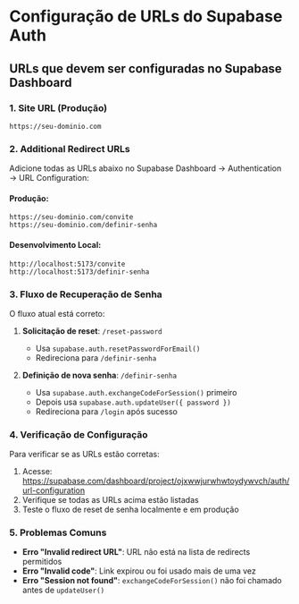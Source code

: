 # Configuração de URLs do Supabase Auth

## URLs que devem ser configuradas no Supabase Dashboard

### 1. Site URL (Produção)
```
https://seu-dominio.com
```

### 2. Additional Redirect URLs
Adicione todas as URLs abaixo no Supabase Dashboard → Authentication → URL Configuration:

#### Produção:
```
https://seu-dominio.com/convite
https://seu-dominio.com/definir-senha
```

#### Desenvolvimento Local:
```
http://localhost:5173/convite
http://localhost:5173/definir-senha
```

### 3. Fluxo de Recuperação de Senha

O fluxo atual está correto:

1. **Solicitação de reset**: `/reset-password`
   - Usa `supabase.auth.resetPasswordForEmail()`
   - Redireciona para `/definir-senha`

2. **Definição de nova senha**: `/definir-senha`
   - Usa `supabase.auth.exchangeCodeForSession()` primeiro
   - Depois usa `supabase.auth.updateUser({ password })`
   - Redireciona para `/login` após sucesso

### 4. Verificação de Configuração

Para verificar se as URLs estão corretas:

1. Acesse: https://supabase.com/dashboard/project/ojxwwjurwhwtoydywvch/auth/url-configuration
2. Verifique se todas as URLs acima estão listadas
3. Teste o fluxo de reset de senha localmente e em produção

### 5. Problemas Comuns

- **Erro "Invalid redirect URL"**: URL não está na lista de redirects permitidos
- **Erro "Invalid code"**: Link expirou ou foi usado mais de uma vez
- **Erro "Session not found"**: `exchangeCodeForSession()` não foi chamado antes de `updateUser()`
